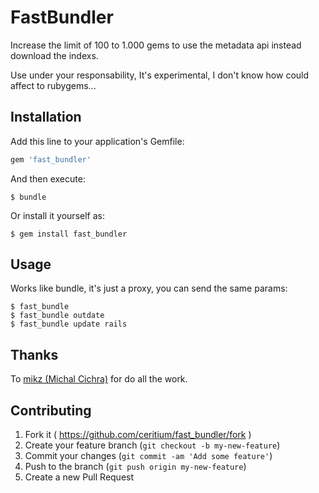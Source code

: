 # FastBundler

Increase the limit of 100 to 1.000 gems to use the metadata api instead download the indexs.

Use under your responsability, It's experimental, I don't know how could affect to rubygems...

## Installation

Add this line to your application's Gemfile:

```ruby
gem 'fast_bundler'
```

And then execute:

    $ bundle

Or install it yourself as:

    $ gem install fast_bundler

## Usage

Works like bundle, it's just a proxy, you can send the same params:

    $ fast_bundle
    $ fast_bundle outdate
    $ fast_bundle update rails
    
    
## Thanks

To [mikz (Michal Cichra)](https://github.com/mikz) for do all the work.
    

## Contributing

1. Fork it ( https://github.com/ceritium/fast_bundler/fork )
2. Create your feature branch (`git checkout -b my-new-feature`)
3. Commit your changes (`git commit -am 'Add some feature'`)
4. Push to the branch (`git push origin my-new-feature`)
5. Create a new Pull Request
